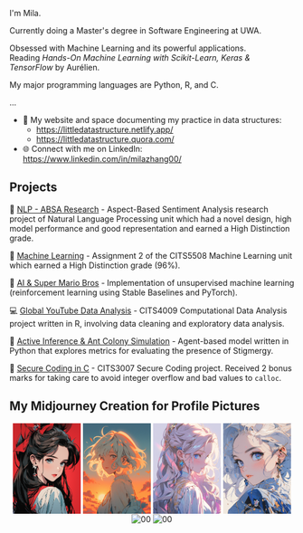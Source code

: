 <!--
**milanaveed/milanaveed** is a ✨ _special_ ✨ repository because its `README.md` (this file) appears on your GitHub profile.

Here are some ideas to get you started:

- 🔭 I’m currently working on ...
- 🌱 I’m currently learning ...
- 👯 I’m looking to collaborate on ...
- 🤔 I’m looking for help with ...
- 💬 Ask me about ...
- 📫 How to reach me: ...
- 😄 Pronouns: ...
- ⚡ Fun fact: ...
-->

<!--
How to open preview in vscode: https://code.visualstudio.com/docs/languages/markdown#_markdown-preview
-->

I'm Mila.

Currently doing a Master's degree in Software Engineering at UWA.

Obsessed with Machine Learning and its powerful applications. </br>
Reading _Hands-On Machine Learning with Scikit-Learn, Keras & TensorFlow_ by Aurélien.

My major programming languages are Python, R, and C.

...

-   🔗 My website and space documenting my practice in data structures:
    -   https://littledatastructure.netlify.app/
    -   https://littledatastructure.quora.com/
-   🌐 Connect with me on LinkedIn: https://www.linkedin.com/in/milazhang00/

## Projects

📖 [NLP - ABSA Research](https://github.com/milanaveed/cits4012_project/blob/main/CITS4012_15.pdf) - Aspect-Based Sentiment Analysis research project of Natural Language Processing unit which had a novel design, high model performance and good representation and earned a High Distinction grade.

🤖 [Machine Learning](https://github.com/milanaveed/cits5508/blob/main/assignment2/assig2_22756463.ipynb) - Assignment 2 of the CITS5508 Machine Learning unit which earned a High Distinction grade (96%).

🍄 [AI & Super Mario Bros](https://github.com/milanaveed/cits3001_project) - Implementation of unsupervised machine learning (reinforcement learning using Stable Baselines and PyTorch).

💻 [Global YouTube Data Analysis](https://github.com/milanaveed/cits4009_project) - CITS4009 Computational Data Analysis project written in R, involving data cleaning and exploratory data analysis.

🐜 [Active Inference & Ant Colony Simulation](https://github.com/milanaveed/cits4403_project) - Agent-based model written in Python that explores metrics for evaluating the presence of Stigmergy.

🔐 [Secure Coding in C](https://github.com/milanaveed/cits3007_project) - CITS3007 Secure Coding project. Received 2 bonus marks for taking care to avoid integer overflow and bad values to `calloc`.

## My Midjourney Creation for Profile Pictures

<!--
reference: https://github.com/jaywcjlove/jaywcjlove/blob/master/README.md?plain=1
-->
<div align='center'>
    <p style='display: inline_block'>
        <img align="center" alt="00" height="160" width="120" src="./images/aigc/02.png">
        <img align="center" alt="00" height="160" width="120" src="./images/aigc/01.png">
        <img align="center" alt="00" height="160" width="120" src="./images/aigc/06.png">
        <img align="center" alt="00" height="160" width="120" src="./images/aigc/03.png">
        <img align="center" alt="00" height="160" width="120" src="./images/aigc/05.png">
        <img align="center" alt="00" height="160" width="120" src="./images/aigc/04.png">
    </p>
</div>
